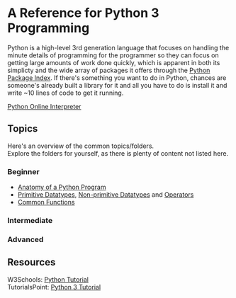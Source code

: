 # A Reference for Python 3 Programming 
Python is a high-level 3rd generation language that focuses on handling the minute details of programming for the programmer
so they can focus on getting large amounts of work done quickly, which is apparent in both its simplicty and the wide array of packages
it offers through the [Python Package Index](https://pypi.org/). If there's something you want to do in Python, chances are someone's already built a library
for it and all you have to do is install it and write ~10 lines of code to get it running.

[Python Online Interpreter](https://www.programiz.com/python-programming/online-compiler/)

## Topics
Here's an overview of the common topics/folders. <br /> 
Explore the folders for yourself, as there is plenty of content not listed here.

### Beginner
- [Anatomy of a Python Program](https://github.com/EthanC2/Notes-and-Writeups/blob/main/Python/Anatomy%20of%20%20a%20Python%20Program.md)
- [Primitive Datatypes](https://github.com/EthanC2/Notes-and-Writeups/blob/main/Python/Data%20and%20Datatypes/Primitive%20Types.md), [Non-primitive Datatypes](https://github.com/EthanC2/Notes-and-Writeups/tree/main/Python/Data%20and%20Datatypes#non-primitive-datatypes) and [Operators](https://github.com/EthanC2/Notes-and-Writeups/blob/main/Python/Data%20and%20Datatypes/Built-in%20Operators.md)
- [Common Functions](https://github.com/EthanC2/Notes-and-Writeups/blob/main/Python/Data%20and%20Datatypes/Common%20Functions.md)

### Intermediate

### Advanced

## Resources
W3Schools: [Python Tutorial](https://www.w3schools.com/python/) <br />
TutorialsPoint: [Python 3 Tutorial](https://www.tutorialspoint.com/python3/index.htm) <br />
